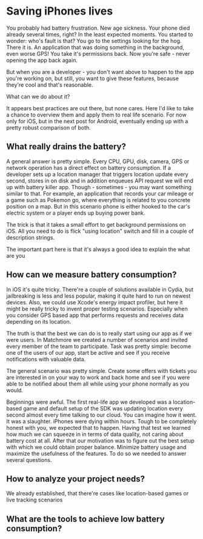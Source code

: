 # Saving iPhones lives

You probably had battery frustration. New age sickness. Your phone died already several times, right? In the least expected moments. You started to wonder: who's fault is that? You go to the settings looking for the hog. There it is. An application that was doing something in the background, even worse GPS! You take it's permissions back. Now you're safe - never opening the app back again.

But when you are a developer - you don't want above to happen to the app you're working on, but still, you want to give these features, because they're cool and that's reasonable.

What can we do about it?

It appears best practices are out there, but none cares. Here I'd like to take a chance to overview them and apply them to real life scenario. For now only for iOS, but in the next post for Android, eventually ending up with a pretty robust comparison of both.

## What really drains the battery?

A general answer is pretty simple. Every CPU, GPU, disk, camera, GPS or network operation has a direct effect on battery consumption. If a developer sets up a location manager that triggers location update every second, stores in on disk and in addition enqueues API request we will end up with battery killer app. Though - sometimes - you may want something similar to that. For example, an application that records your car mileage or a game such as Pokemon go, where everything is related to you concrete position on a map. But in this scenario phone is either hooked to the car's electric system or a player ends up buying power bank.

The trick is that it takes a small effort to get background permissions on iOS. All you need to do is flick "using location" switch and fill in a couple of description strings.

The important part here is that it's always a good idea to explain the what are you


## How can we measure battery consumption?

In iOS it's quite tricky. There're a couple of solutions available in Cydia, but jailbreaking is less and less popular, making it quite hard to run on newest devices. Also, we could use Xcode's energy impact profiler, but here it might be really tricky to invent proper testing scenarios. Especially when you consider GPS based app that performs requests and receives data depending on its location.

The truth is that the best we can do is to really start using our app as if we were users. In Matchmore we created a number of scenarios and invited every member of the team to participate. Task 
was pretty simple: become one of the users of our app, start be active and see if you receive notifications with valuable data.

The general scenario was pretty simple. Create some offers with tickets you are interested in on your way to work and back home and see if you were able to be notified about them all while using your phone normally as you would.

Beginnings were awful. The first real-life app we developed was a location-based game and default setup of the SDK was updating location every second almost every time talking to our cloud. You can imagine how it went. It was a slaughter. iPhones were dying within hours. Tough to be completely honest with you, we expected that to happen. Having that test we learned how much we can squeeze in in terms of data quality, not caring about battery cost at all. After that our motivation was to figure out the best setup with which we could obtain proper balance. Minimize battery usage and maximize the usefulness of the features. To do so we needed to answer several questions.

## How to analyze your project needs?

We already established, that there're cases like location-based games or live tracking scenarios


## What are the tools to achieve low battery consumption?
